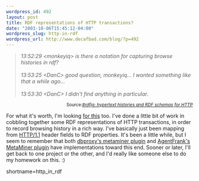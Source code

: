 ```yaml
--- 
wordpress_id: 492
layout: post
title: RDF representations of HTTP transactions?
date: "2003-10-06T15:45:12-04:00"
wordpress_slug: http-in-rdf
wordpress_url: http://www.decafbad.com/blog/?p=492
---
```

<blockquote cite="http://ilrt.org/discovery/chatlogs/rdfig/2003-10-06#T14-01-47"><i>13:52:29 &lt;monkeyiq&gt; is there a notation for capturing browse
histories in rdf?
<br /><br />
13:53:25 &lt;DanC&gt; good question, monkeyiq... I wanted something
like that a while ago...
<br /><br />
13:53:30 &lt;DanC&gt; I didn't find anything in particular.</i></blockquote>
<div class="credit" align="right"><small>Source:<cite><a href="">#rdfig: hypertext histories and RDF schemas for HTTP</a></cite></small></div>
<p>
For what it's worth, I'm looking <a href="http://rdfig.xmlhack.com/2003/10/06/2003-10-06.html#1065448897.942970">for this</a> too.  I've done a little bit
of work in cobbling together some RDF representations of HTTP transactions,
in order to record browsing history in a rich way.  I've
basically just been mapping from <a href="http://www.ietf.org/rfc/rfc2616#">HTTP/1.1</a>
header fields to RDF properties.  It's been a little while, but I seem to remember that both 
<a href="http://www.decafbad.com/cvs/dbproxy/plugins/metaminer/lib/metaminer/__init__.py?rev=HEAD&content-type=text/vnd.viewcvs-markup">dbproxy's metaminer plugin</a>
and
<a href="http://www.decafbad.com/cvs/AgentFrank/plugins/MetaMiner/src/com/decafbad/www/filter/MetaStoreQueue.java?rev=HEAD&content-type=text/vnd.viewcvs-markup">AgentFrank's MetaMiner plugin</a>
have implementations toward this end.  Sooner or later, I'll get back to one project or
the other, and I'd really like someone else to do my homework on this. :)
</p>
<!--more-->
shortname=http_in_rdf
